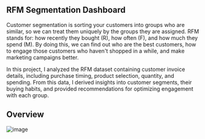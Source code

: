 ## RFM Segmentation Dashboard

Customer segmentation is sorting your customers into groups who are similar, so we can treat them uniquely by the groups they are assigned. RFM stands for: how recently they bought (R), how often (F), and how much they spend (M). By doing this, we can find out who are the best customers, how to engage those customers who haven't shopped in a while, and make marketing campaigns better.

In this project, I analyzed the RFM dataset containing customer invoice details, including purchase timing, product selection, quantity, and spending. From this data, I derived insights into customer segments, their buying habits, and provided recommendations for optimizing engagement with each group.


## Overview

![image](https://github.com/user-attachments/assets/86061ace-53c6-4a32-8acc-171c3e93ab84)

